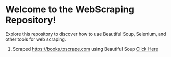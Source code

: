 # Welcome to the WebScraping Repository!

Explore this repository to discover how to use Beautiful Soup, Selenium, and other tools for web scraping.

1. Scraped https://books.toscrape.com using Beautiful Soup [Click Here](https://github.com/mukul-mschauhan/webscraping/blob/main/scrape_books.py)
